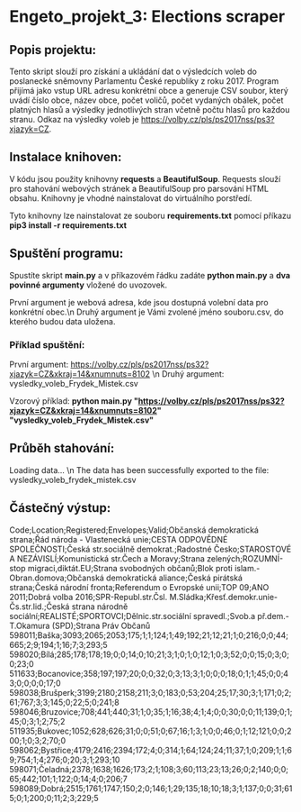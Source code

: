 # **Engeto_projekt_3: Elections scraper**

## Popis projektu:
Tento skript slouží pro získání a ukládání dat o výsledcích voleb do poslanecké sněmovny Parlamentu České republiky z roku 2017. Program přijímá jako vstup URL adresu konkrétní obce a generuje CSV soubor, který uvádí číslo obce, název obce, počet voličů, počet vydaných obálek, počet platných hlasů a výsledky jednotlivých stran včetně počtu hlasů pro každou stranu. Odkaz na výsledky voleb je https://volby.cz/pls/ps2017nss/ps3?xjazyk=CZ.

## Instalace knihoven:
V kódu jsou použity knihovny **requests** a **BeautifulSoup**. Requests slouží pro stahování webových stránek a BeautifulSoup pro parsování HTML obsahu. Knihovny je vhodné nainstalovat do virtuálního porstředí.

Tyto knihovny lze nainstalovat ze souboru **requirements.txt** pomocí příkazu **pip3 install -r requirements.txt**

## Spuštění programu:
Spustíte skript **main.py** a v příkazovém řádku zadáte **python main.py** a **dva povinné argumenty** vložené do uvozovek.

První argument je webová adresa, kde jsou dostupná volební data pro konkrétní obec.\n Druhý argument je Vámi zvolené jméno souboru.csv, do kterého budou data uložena.

### Příklad spuštění:
První argument: https://volby.cz/pls/ps2017nss/ps32?xjazyk=CZ&xkraj=14&xnumnuts=8102 \n
Druhý argument: vysledky_voleb_Frydek_Mistek.csv

Vzorový příklad: **python main.py "https://volby.cz/pls/ps2017nss/ps32?xjazyk=CZ&xkraj=14&xnumnuts=8102" "vysledky_voleb_Frydek_Mistek.csv"**

## Průběh stahování:
Loading data... \n
The data has been successfully exported to the file: vysledky_voleb_frydek_mistek.csv

## Částečný výstup:
Code;Location;Registered;Envelopes;Valid;Občanská demokratická strana;Řád národa - Vlastenecká unie;CESTA ODPOVĚDNÉ SPOLEČNOSTI;Česká str.sociálně demokrat.;Radostné Česko;STAROSTOVÉ A NEZÁVISLÍ;Komunistická str.Čech a Moravy;Strana zelených;ROZUMNÍ-stop migraci,diktát.EU;Strana svobodných občanů;Blok proti islam.-Obran.domova;Občanská demokratická aliance;Česká pirátská strana;Česká národní fronta;Referendum o Evropské unii;TOP 09;ANO 2011;Dobrá volba 2016;SPR-Republ.str.Čsl. M.Sládka;Křesť.demokr.unie-Čs.str.lid.;Česká strana národně sociální;REALISTÉ;SPORTOVCI;Dělnic.str.sociální spravedl.;Svob.a př.dem.-T.Okamura (SPD);Strana Práv Občanů
598011;Baška;3093;2065;2053;175;1;1;124;1;49;192;21;12;21;1;0;216;0;0;44;665;2;9;194;1;16;7;3;293;5
598020;Bílá;285;178;178;19;0;0;14;0;10;21;3;1;0;1;0;12;1;0;3;52;0;0;15;0;3;0;0;23;0
511633;Bocanovice;358;197;197;20;0;0;32;0;3;13;3;1;0;0;0;18;0;1;1;45;0;0;43;0;0;0;0;17;0
598038;Brušperk;3199;2180;2158;211;3;0;183;0;53;204;25;17;30;3;1;171;0;2;61;767;3;3;145;0;22;5;0;241;8
598046;Bruzovice;708;441;440;31;1;0;35;1;16;38;4;1;4;0;0;30;0;0;11;139;0;1;45;0;3;1;2;75;2
511935;Bukovec;1052;628;626;31;0;0;51;0;67;16;1;3;1;0;0;46;0;1;12;121;0;0;200;1;0;3;2;70;0
598062;Bystřice;4179;2416;2394;172;4;0;314;1;64;124;24;11;37;1;0;209;1;1;69;754;1;4;276;0;20;3;1;293;10
598071;Čeladná;2378;1638;1626;173;2;1;108;3;60;113;23;13;26;0;2;140;0;0;65;442;101;1;122;0;14;4;0;206;7
598089;Dobrá;2515;1761;1747;150;2;0;146;1;29;135;18;10;18;3;1;137;0;0;31;615;0;1;200;0;11;2;3;229;5
